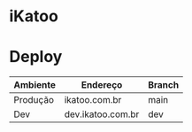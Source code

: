 # iKatoo

# Deploy

|   Ambiente    |   Endereço    |   Branch  |
|---------------|---------------|-----------|
|Produção|ikatoo.com.br|main|
|Dev|dev.ikatoo.com.br|dev|
